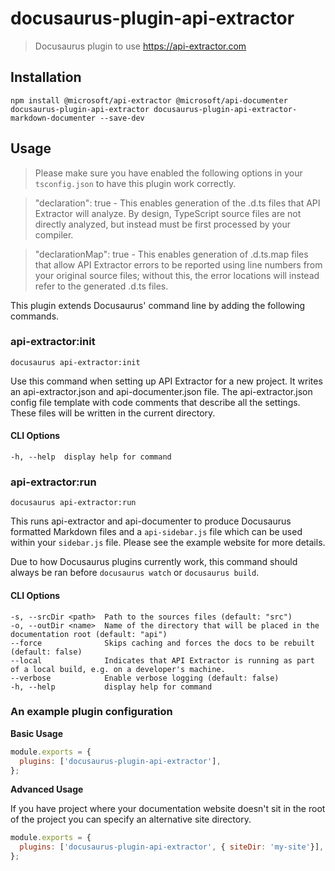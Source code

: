 # docusaurus-plugin-api-extractor

> Docusaurus plugin to use https://api-extractor.com

## Installation

```
npm install @microsoft/api-extractor @microsoft/api-documenter docusaurus-plugin-api-extractor docusaurus-plugin-api-extractor-markdown-documenter --save-dev
```

## Usage

> Please make sure you have enabled the following options in your `tsconfig.json` to have this plugin work correctly.

> "declaration": true - This enables generation of the .d.ts files that API Extractor will analyze. By design, TypeScript source files are not directly analyzed, but instead must be first processed by your compiler.

> "declarationMap": true - This enables generation of .d.ts.map files that allow API Extractor errors to be reported using line numbers from your original source files; without this, the error locations will instead refer to the generated .d.ts files.

This plugin extends Docusaurus' command line by adding the following commands.

### api-extractor:init

```
docusaurus api-extractor:init
```

Use this command when setting up API Extractor for a new project. It writes an api-extractor.json and api-documenter.json file. The api-extractor.json config file template with code comments that describe all the settings. These files will be written in the current directory.

#### CLI Options

```
-h, --help  display help for command
```

### api-extractor:run

```
docusaurus api-extractor:run
```

This runs api-extractor and api-documenter to produce Docusaurus formatted Markdown files and a `api-sidebar.js` file which can be used within your `sidebar.js` file. Please see the example website for more details.

Due to how Docusaurus plugins currently work, this command should always be ran before `docusaurus watch` or `docusaurus build`.

#### CLI Options

```
-s, --srcDir <path>  Path to the sources files (default: "src")
-o, --outDir <name>  Name of the directory that will be placed in the documentation root (default: "api")
--force              Skips caching and forces the docs to be rebuilt (default: false)
--local              Indicates that API Extractor is running as part of a local build, e.g. on a developer's machine.
--verbose            Enable verbose logging (default: false)
-h, --help           display help for command
```

### An example plugin configuration

**Basic Usage**
```js
module.exports = {
  plugins: ['docusaurus-plugin-api-extractor'],
};
```

**Advanced Usage**

If you have project where your documentation website doesn't sit in the root of the project you can specify an alternative site directory.

```js
module.exports = {
  plugins: ['docusaurus-plugin-api-extractor', { siteDir: 'my-site'}],
};
```